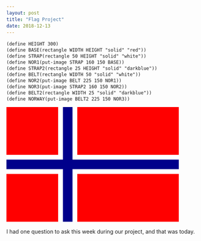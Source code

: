 ```yaml
---
layout: post
title: "Flag Project"
date: 2018-12-13
---
```


```(define WIDTH 450)
(define HEIGHT 300)
(define BASE(rectangle WIDTH HEIGHT "solid" "red"))
(define STRAP(rectangle 50 HEIGHT "solid" "white"))
(define NOR1(put-image STRAP 160 150 BASE))
(define STRAP2(rectangle 25 HEIGHT "solid" "darkblue"))
(define BELT(rectangle WIDTH 50 "solid" "white"))
(define NOR2(put-image BELT 225 150 NOR1))
(define NOR3(put-image STRAP2 160 150 NOR2))
(define BELT2(rectangle WIDTH 25 "solid" "darkblue"))
(define NORWAY(put-image BELT2 225 150 NOR3))
```
![FlagImage](/images/flagV2.png)

I had one question to ask this week during our project, and that was today. 
